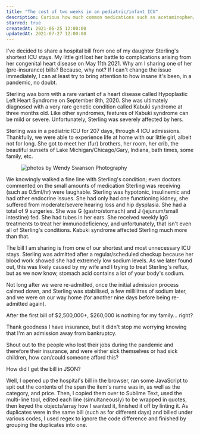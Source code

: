 ```yaml
---
title: "The cost of two weeks in an pediatric/infant ICU"
description: Curious how much common medications such as acetaminophen/paracetamol cost in an ICU? What about the actual daily room cost in an ICU? Or, specific treatments/labs? What about diaper cream? I'm sharing the itemised bill of one of my daughter's 5 ICU addmissions to highlight the (pre-insurance) cost of being in a pediatric/infant Intensive Care Unit.
starred: true
createdAt: 2021-06-25 12:00:00
updatedAt: 2021-07-27 12:00:00
---
```


<div class="container">
  <p class="lead">I've decided to share a hospital bill from one of my daughter Sterling's shortest ICU stays. My little girl lost her battle to complications arising from her congenital heart disease on May 11th 2021. Why am I sharing one of her (pre-insurance) bills? Because, why not? If I can't change the issue immediately, I can at least try to bring attention to how insane it's been, in a pandemic, no doubt.</p>

  <p>Sterling was born with a rare variant of a heart disease called Hypoplastic Left Heart Syndrome on September 8th, 2020. She was ultimately diagnosed with a very rare genetic condition called Kabuki syndrome at three months old. Like other syndromes, features of Kabuki syndrome can be mild or severe. Unfortunately, Sterling was severely affected by hers.</p>

  <p class="mb-0">Sterling was in a pediatric ICU for 207 days, through 4 ICU admissions. Thankfully, we were able to experience life at home with our little girl, albeit not for long. She got to meet her (fur) brothers, her room, her crib, the beautiful sunsets of Lake Michigan/Chicago/Gary, Indiana, bath times, some family, etc.</p>

  <figure class="figure mt-4 mb-4">
    <img src="https://sterlingstrong.foundation/i/banksys-balloon-girl.gif" class="mw-100" title="photos by Wendy Swanson Photography">
  </figure>

  <p>We knowingly walked a fine line with Sterling's condition; even doctors commented on the small amounts of medication Sterling was receiving (such as 0.5ml/hr) were laughable. Sterling was hypotonic, insulinemic and had other endocrine issues. She had only had one functioning kidney, she suffered from moderate/severe hearing loss and hip dysplasia. She had a total of 9 surgeries. She was G (gastro/stomach) and J (jejunum/small intestine) fed. She had tubes in her ears. She received weekly IgG treatments to treat her immunodeficiency, and unfortunately, that isn't even all of Sterling's conditions. Kabuki syndrome affected Sterling much more than that.</p>

  <p>The bill I am sharing is from one of our shortest and most unnecessary ICU stays. Sterling was admitted after a regular/scheduled checkup because her blood work showed she had extremely low sodium levels. As we later found out, this was likely caused by my wife and I trying to treat Sterling's reflux, but as we now know, stomach acid contains a lot of your body's sodium.</p>

  <p>Not long after we were re-admitted, once the initial admission process calmed down, and Sterling was stabilised, a few millilitres of sodium later, and we were on our way home (for another nine days before being re-admitted again).</p>

  <p>After the first bill of $2,500,000+, $260,000 is nothing for my family... right?</p>

  <p>Thank goodness I have insurance, but it didn't stop me worrying knowing that I'm an admission away from bankruptcy.</p>

  <p class="mb-5">Shout out to the people who lost their jobs during the pandemic and therefore their insurance, and were either sick themselves or had sick children, how can/could someone afford this?</p>
  <cost-of-two-weeks-in-the-icu></cost-of-two-weeks-in-the-icu>
  <p class="lead mt-5 font-weight-bold small">How did I get the bill in JSON?</p>
  <p class="small">Well, I opened up the hospital's bill in the browser, ran some JavaScript to spit out the contents of the span the item's name was in, as well as the category, and price. Then, I copied them over to Sublime Text, used the multi-line tool, edited each line (simultaneously) to be wrapped in quotes, then keyed the objects/array how I wanted it, finished it off by linting it. As duplicates were in the same bill (such as for different days) and billed under various codes, I used regex to ignore the code difference and finished by grouping the duplicates into one.</p>
</div>


